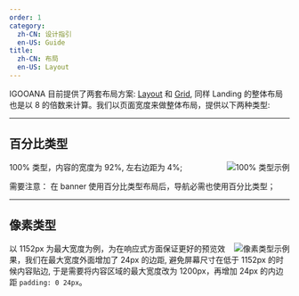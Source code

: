 ```yaml
---
order: 1
category:
  zh-CN: 设计指引
  en-US: Guide
title:
  zh-CN: 布局
  en-US: Layout
---
```


IGOOANA 目前提供了两套布局方案: [Layout](https://ant.design/components/layout-cn/) 和 [Grid](https://ant.design/components/grid-cn/), 同样 Landing 的整体布局也是以 8 的倍数来计算。我们以页面宽度来做整体布局，提供以下两种类型:

---

## 百分比类型

<img class="preview-img" align="right" alt="100% 类型示例" description="两边的距离为 4%" src="https://gw.alipayobjects.com/zos/rmsportal/krTDyBweacvtOdScbhVq.jpg">

100% 类型，内容的宽度为 92%, 左右边距为 4%;

需要注意： 在 banner 使用百分比类型布局后，导航必需也使用百分比类型；

---

## 像素类型

<img class="preview-img" align="right" alt="像素类型示例" description="两边的距离为 24px" src="https://gw.alipayobjects.com/zos/rmsportal/bWJWBtBklmyOlISZyOFi.jpg">

以 1152px 为最大宽度为例，为在响应式方面保证更好的预览效果，我们在最大宽度外面增加了 24px 的边距, 避免屏幕尺寸在低于 1152px 的时候内容贴边, 于是需要将内容区域的最大宽度改为 1200px，再增加 24px 的内边距 `padding: 0 24px`。
